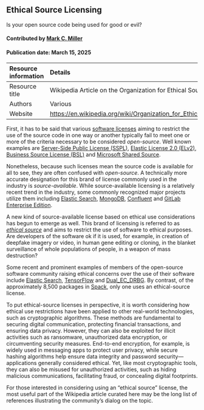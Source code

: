## Ethical Source Licensing

<!--- deck text start --->
Is your open source code being used for good or evil?
<!--- deck text end --->

#### Contributed by [Mark C. Miller](https://github.com/markcmiller86)
#### Publication date: March 15, 2025

Resource information | Details
:--- | :---
Resource title | Wikipedia Article on the Organization for Ethical Source
Authors | Various
Website | https://en.wikipedia.org/wiki/Organization_for_Ethical_Source

First, it has to be said that various [software licenses](https://en.wikipedia.org/wiki/Software_license) aiming to restrict the use of the source code in one way or another typically fail to meet one or more of the criteria necessary to be considered *open-source*.
Well known examples are [Server-Side Public License (SSPL)](https://en.wikipedia.org/wiki/Server_Side_Public_License), [Elastic License 2.0 (ELv2)](https://www.elastic.co/licensing/elastic-license), [Business Source License (BSL)](https://en.wikipedia.org/wiki/Business_Source_License) and [Microsoft Shared Source](https://en.wikipedia.org/wiki/Shared_Source_Initiative#Restricted_licenses).

Nonetheless, because such licenses mean the source code is available for all to see, they are often confused with *open-source*.
A technically more accurate designation for this brand of license commonly used in the industry is *source-available*.
While source-available licensing is a relatively recent trend in the industry, some commonly recognized major projects utilize them including [Elastic Search](https://www.elastic.co), [MongoDB](https://www.mongodb.com/legal/licensing/server-side-public-license), [Confluent](https://www.confluent.io/confluent-community-license-faq/) and [GitLab Enterprise Edition](https://en.wikipedia.org/wiki/Source-available_software#GitLab_Enterprise_Edition_License_(EE_License)).

A new kind of source-available license based on ethical use considerations has begun to emerge as well.
This brand of licensing is referred to as [*ethical source*](https://ethicalsource.dev/licenses/) and aims to restrict the use of software to ethical purposes.
Are developers of the software ok if it is used, for example, in creation of deepfake imagery or video, in human gene editing or cloning, in the blanket surveillance of whole populations of people, in a weapon of mass destruction?

Some recent and prominent examples of members of the open-source software community raising ethical concerns over the use of their software include [Elastic Search](https://pureinsights.com/blog/2024/elastics-journey-from-apache-2-0-to-agpl-3/), [TensorFlow](https://www.nytimes.com/2018/04/04/technology/google-letter-ceo-pentagon-project.html) and [Dual_EC_DRBG](https://en.wikipedia.org/wiki/Dual_EC_DRBG#Standardization_and_implementations).
By contrast, of the approximately 8,500 packages in [Spack](https://spack.io), only one uses an ethical-source license.

To put ethical-source licenses in perspective, it is worth considering how ethical use restrictions have been applied to other real-world technologies, such as cryptographic algorithms. 
These methods are fundamental to securing digital communication, protecting financial transactions, and ensuring data privacy. 
However, they can also be exploited for illicit activities such as ransomware, unauthorized data encryption, or circumventing security measures. 
End-to-end encryption, for example, is widely used in messaging apps to protect user privacy, while secure hashing algorithms help ensure data integrity and password security—applications generally considered ethical. 
Yet, like most cryptographic tools, they can also be misused for unauthorized activities, such as hiding malicious communications, facilitating fraud, or concealing digital footprints.

For those interested in considering using an “ethical source” license, the most useful part of the Wikipedia article curated here may be the long list of references illustrating the community’s dialog on the topic.

<!---
Publish: yes
Pinned: no
Topics: online learning
--->
